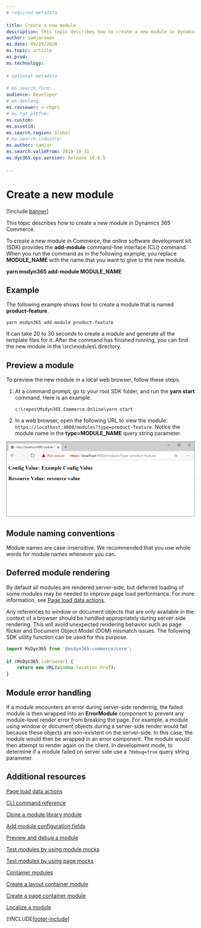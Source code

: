 ```yaml
---
# required metadata

title: Create a new module
description: This topic describes how to create a new module in Dynamics 365 Commerce.
author: samjarawan
ms.date: 09/29/2020
ms.topic: article
ms.prod: 
ms.technology: 

# optional metadata

# ms.search.form: 
audience: Developer
# ms.devlang: 
ms.reviewer: v-chgri
# ms.tgt_pltfrm: 
ms.custom: 
ms.assetid: 
ms.search.region: Global
# ms.search.industry: 
ms.author: samjar
ms.search.validFrom: 2019-10-31
ms.dyn365.ops.version: Release 10.0.5

---
```

# Create a new module

[!include [banner](../includes/banner.md)]

This topic describes how to create a new module in Dynamics 365 Commerce.

To create a new module in Commerce, the online software development kit (SDK) provides the **add-module** command-line interface (CLI) command. When you run the command as in the following example, you replace **MODULE\_NAME** with the name that you want to give to the new module. 

**yarn msdyn365 add-module MODULE\_NAME**

## Example

The following example shows how to create a module that is named **product-feature**.

```Console
yarn msdyn365 add-module product-feature
```

It can take 20 to 30 seconds to create a module and generate all the template files for it. After the command has finished running, you can find the new module in the \\src\\modules\\ directory.

## Preview a module

To preview the new module in a local web browser, follow these steps.

1. At a command prompt, go to your root SDK folder, and run the **yarn start** command. Here is an example.

    ```Console
    c:\repos\Msdyn365.Commerce.Online\yarn start
    ```

2. In a web browser, open the following URL to view the module: `https://localhost:4000/modules?type=product-feature`. Notice the module name in the **type=MODULE\_NAME** query string parameter.

![Module preview.](media/create-new-module.png)

## Module naming conventions

Module names are case-insensitive. We recommended that you use whole words for module names whenever you can.

## Deferred module rendering

By default all modules are rendered server-side, but deferred loading of some modules may be needed to improve page load performance. For more information, see [Page load data actions](page-load-data-action.md).

Any references to window or document objects that are only available in the context of a browser should be handled appropriately during server-side rendering. This will avoid unexpected rendering behavior such as page flicker and Document Object Model (DOM) mismatch issues. The following SDK utility function can be used for this purpose.

```typescript
import MsDyn365 from '@msdyn365-commerce/core';

if (MsDyn365.isBrowser) {
    return new URL(window.location.href);
}
```

## Module error handling 

If a module encounters an error during server-side rendering, the failed module is then wrapped into an **ErrorModule** component to prevent any module-level render error from breaking the page. For example, a module using window or document objects during a server-side render would fail because these objects are non-existent on the server-side. In this case, the module would then be wrapped in an error component. The module would then attempt to render again on the client. In development mode, to determine if a module failed on server side use a `?debug=true` query string parameter.

## Additional resources

[Page load data actions](page-load-data-action.md)

[CLI command reference](cli-command-reference.md)

[Clone a module library module](clone-starter-module.md)

[Add module configuration fields](add-module-config-fields.md)

[Preview and debug a module](test-module.md)

[Test modules by using module mocks](test-module-mock.md)

[Test modules by using page mocks](test-page-mock.md)

[Container modules](container-modules.md)

[Create a layout container module](create-layout-container.md)

[Create a page container module](create-page-containers.md)

[Localize a module](localize-module.md)


[!INCLUDE[footer-include](../../includes/footer-banner.md)]
